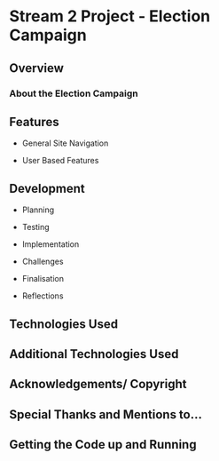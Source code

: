 # Stream 2 Project - Election Campaign

## Overview

### About the Election Campaign


## Features

- General Site Navigation 


- User Based Features 


## Development 

- Planning

- Testing 

- Implementation

- Challenges

- Finalisation

- Reflections 


## Technologies Used

## Additional Technologies Used

## Acknowledgements/ Copyright

## Special Thanks and Mentions to...

## Getting the Code up and Running